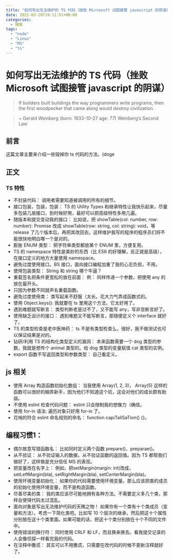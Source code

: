 ```yaml
---
title: "如何写出无法维护的 TS 代码（挫败 Microsoft 试图接管 javascript 的阴谋）"
date: 2021-03-20T19:11:51+08:00
categories:
  - 随笔
tags:
  - "node"
  - "Linux"
  - "MS"
  - "ts"
---
```


# 如何写出无法维护的 TS 代码（挫败 Microsoft 试图接管 javascript 的阴谋）

>If builders built buildings the way programmers write programs, then
> the first woodpecker that came along would destroy civilization.

>~ Gerald Weinberg (born: 1933-10-27 age: 77) Weinberg’s Second Law

## 前言

这篇文章主要来介绍一些毁掉你 ts 代码的方法。(doge

## 正文

### TS 特性

* 不封装代码： 调用者需要知道被调用的所有的细节。
* 接口包装，包装，包装： TS 的 Utility Types 和继承特性让我快乐起来，尽量多包装几层接口，到时候好用，最好可以把高级特性多用几遍。
* 随版本和提交变动我的接口： 比如说，把 showTable(col: number, row: number): Promise<void> 改成  showTable(row: string, col: string): void，等 release 了几个版本后，再把其改回去。这样维护我写的程序的程序员们将不能很快地明白哪一个是对的。
* 膨胀 ENUM 类型：  把字符串类型都放某个 ENUM 里，方便复用。
* TS 的 namespace 特性是美妙的东西（比 ES6 的好理解，反正就是高级），在接口定义的地方大量使用 namespace。
* 避免过度使用接口。BS 接口，面向接口编程加重了我的心志负担，不用。
* 使用包装类型： String 和 string 哪个牛逼？
* 重载签名把条件更宽松的放在前面： 例： 同样传递一个参数，把使用 any 的放在最开头。
* 只因为参数不同就声名重载函数。
* 避免过度使用类： 类写起来不舒服（太长。花大力气弄成函数式的。
* 使用 Object.keys(): 我就要在 ts 里用这个方法，它太好用了。
* 遇到难题就写断言： 类型判断老是过不了，又不能写 any，写非空断言好了。
* 使用缺乏设计的接口： 遇到难题又不能写断言，那随便定义个 interface 就好了。
* TS 的类型检查是老中医神药： ts 不是有类型检查么，很好，我不做测试也可以保证结果是对的。
* 钻研/利用 TS 的结构化类型定义的漏洞： 本来函数需要一个 dog 类型的参数，我就是想传个 animal 类型的。给 dog 类型的变量赋值 cat 类型的实例。
* export 函数不写返回类型和参数类型： 自己看定义。

## js 相关

* 使用 Array 构造函数初始化数组： 当我使用 Array(1, 2, 3)， Array(5) 这样的函数可以很好的糊弄新手，因为他们不知道这个坑，这会对他们的成长颇有助益。
* 不使用 eslint 检查代码问题： eslint 只会限制我的想像力（确信。
* 使用 for-in 语法: 遍历对象只好用 for-in 了。
* 花哨的符合 eslint 命名规则的命名： function capiTaliSaTion() {}。

## 编程习惯1：

* 偶尔故意写错函数名： 比如同时定义两个函数 prepare()、preparae()。
* 从不验证： 从不验证输入的数据，从不验证函数的返回值。因为 TS 都帮我们做好了，这样做是充分信任 MS 的表现。
* 把变量改在名字上： 例如，把setMargin(margin: int)改成，setLeftMargin(bla), setRightMargin(bla), setCenterMargin(bla)。
* 使用环境变量初始化： 如果你的代码需要使用环境变量。那么应该把类的成员的初始化使用环境变量，而不是构造函数。
* 尽善尽美的类： 我的类应该尽可能地拥有各种方法。不需要定义多几个类，那样会使得代码太过混乱。
* 面向对象是写出无法维护代码的天赐之物！ 如果你有一个类有十个类成员（变量和方法）。考虑一下简化类吧。比如写 10 个层次的继承，然后把这十个属性分别放在这十个类里面。如果可能的话，把这十个类分别放在十个不同的文件中。
* 使用错误的换行符： 同时使用 CRLF 和 LF，而且换来换去。看我提交记录的人会像侦探一样看完我的代码。
* 在注释中撒谎： 其实可以不用撒谎，只需要在改代码的时候不更新注释就好了。

